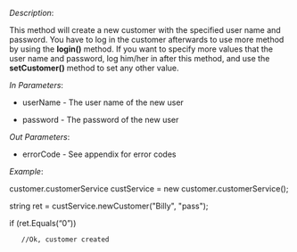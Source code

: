 <properties date="2016-06-24"
SortOrder="135"
/>

*Description*:

This method will create a new customer with the specified user name and password. You have to log in the customer afterwards to use more method by using the **login()** method. If you want to specify more values that the user name and password, log him/her in after this method, and use the **setCustomer()** method to set any other value.

 

*In Parameters*:

* userName  - The user name of the new user

* password   - The password of the new user

 

*Out Parameters*:

* errorCode  - See appendix for error codes

 

*Example*:

customer.customerService custService = new customer.customerService();

string ret = custService.newCustomer("Billy", "pass");

if (ret.Equals(“0”))

       //Ok, customer created
